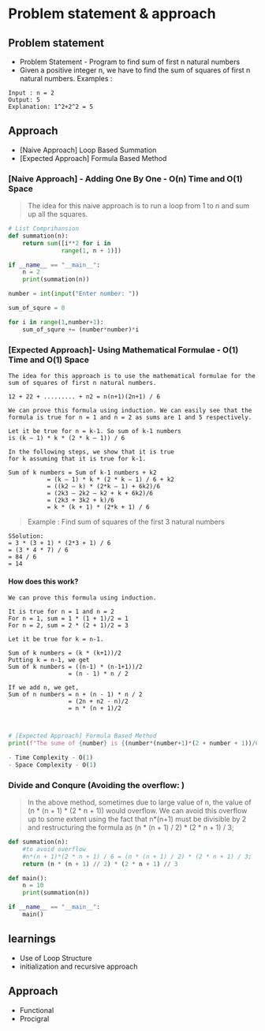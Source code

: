 # Problem statement & approach
## Problem statement
- Problem Statement - Program to find sum of first n natural numbers
- Given a positive integer n, we have to find the sum of squares of first n natural numbers. 
Examples : 
```t
Input : n = 2
Output: 5
Explanation: 1^2+2^2 = 5
```

##  Approach
- [Naive Approach] Loop Based Summation
- [Expected Approach] Formula Based Method

### [Naive Approach] - Adding One By One - O(n) Time and O(1) Space
>The idea for this naive approach is to run a loop from 1 to n and sum up all the squares. 

```python
# List Comprihansion
def summation(n):
    return sum([i**2 for i in 
               range(1, n + 1)])

if __name__ == "__main__":
    n = 2
    print(summation(n))
```

```python
number = int(input("Enter number: "))

sum_of_squre = 0

for i in range(1,number+1):
    sum_of_squre += (number*number)*i

```


### [Expected Approach]- Using Mathematical Formulae - O(1) Time and O(1) Space

```t
The idea for this approach is to use the mathematical formulae for the sum of squares of first n natural numbers. 

12 + 22 + ......... + n2 = n(n+1)(2n+1) / 6

We can prove this formula using induction. We can easily see that the formula is true for n = 1 and n = 2 as sums are 1 and 5 respectively.

Let it be true for n = k-1. So sum of k-1 numbers
is (k – 1) * k * (2 * k – 1)) / 6

In the following steps, we show that it is true 
for k assuming that it is true for k-1.

Sum of k numbers = Sum of k-1 numbers + k2
           = (k – 1) * k * (2 * k – 1) / 6 + k2
           = ((k2 – k) * (2*k – 1) + 6k2)/6
           = (2k3 – 2k2 – k2 + k + 6k2)/6
           = (2k3 + 3k2 + k)/6
           = k * (k + 1) * (2*k + 1) / 6
```

>Example : Find sum of squares of the first 3 natural numbers

```t
SSolution:
= 3 * (3 + 1) * (2*3 + 1) / 6
= (3 * 4 * 7) / 6
= 84 / 6
= 14
```
#### How does this work?

```t
We can prove this formula using induction.

It is true for n = 1 and n = 2
For n = 1, sum = 1 * (1 + 1)/2 = 1
For n = 2, sum = 2 * (2 + 1)/2 = 3

Let it be true for k = n-1.

Sum of k numbers = (k * (k+1))/2
Putting k = n-1, we get
Sum of k numbers = ((n-1) * (n-1+1))/2
                 = (n - 1) * n / 2

If we add n, we get,
Sum of n numbers = n + (n - 1) * n / 2
                 = (2n + n2 - n)/2
                 = n * (n + 1)/2
```

```python


# [Expected Approach] Formula Based Method
print(f"The sume of {number} is {(number*(number+1)*(2 + number + 1))/6}, using Formula based Method")

- Time Complexity - O(1)
- Space Complexity - O(1)

```


### Divide and Conqure (Avoiding the overflow: )
>In the above method, sometimes due to large value of n, the value of (n * (n + 1) * (2 * n + 1)) would overflow. We can avoid this overflow up to some extent using the fact that n*(n+1) must be divisible by 2 and restructuring the formula as (n * (n + 1) / 2) * (2 * n + 1) / 3;

```python
def summation(n):
    #to avoid overflow 
    #n*(n + 1)*(2 * n + 1) / 6 = (n * (n + 1) / 2) * (2 * n + 1) / 3;
    return (n * (n + 1) // 2) * (2 * n + 1) // 3

def main():
    n = 10
    print(summation(n))

if __name__ == "__main__":
    main()
```


## learnings

- Use of Loop Structure
- initialization and recursive approach 


## Approach
- Functional 
- Procigral





